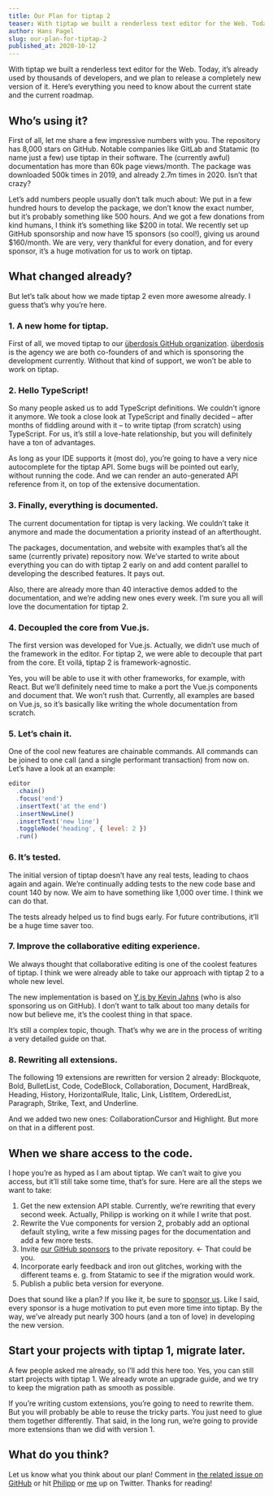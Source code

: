 ```yaml
---
title: Our Plan for tiptap 2
teaser: With tiptap we built a renderless text editor for the Web. Today, it’s already used by thousands of developers, and we plan to release a completely new version of it. Here’s everything you need to know about the current state and the current roadmap.
author: Hans Pagel
slug: our-plan-for-tiptap-2
published_at: 2020-10-12
---
```


With tiptap we built a renderless text editor for the Web. Today, it’s already used by thousands of developers, and we plan to release a completely new version of it. Here’s everything you need to know about the current state and the current roadmap.

## Who’s using it?
First of all, let me share a few impressive numbers with you. The repository has 8,000 stars on GitHub. Notable companies like GitLab and Statamic (to name just a few) use tiptap in their software. The (currently awful) documentation has more than 60k page views/month. The package was downloaded 500k times in 2019, and already 2.7m times in 2020. Isn’t that crazy?

Let’s add numbers people usually don’t talk much about: We put in a few hundred hours to develop the package, we don’t know the exact number, but it’s probably something like 500 hours. And we got a few donations from kind humans, I think it’s something like $200 in total. We recently set up GitHub sponsorship and now have 15 sponsors (so cool!), giving us around $160/month. We are very, very thankful for every donation, and for every sponsor, it’s a huge motivation for us to work on tiptap.

## What changed already?
But let’s talk about how we made tiptap 2 even more awesome already. I guess that’s why you’re here.

### 1. A new home for tiptap.
First of all, we moved tiptap to our [überdosis GitHub organization](https://github.com/ueberdosis). [überdosis](https://twitter.com/_ueberdosis) is the agency we are both co-founders of and which is sponsoring the development currently. Without that kind of support, we won’t be able to work on tiptap.

### 2. Hello TypeScript!
So many people asked us to add TypeScript definitions. We couldn’t ignore it anymore. We took a close look at TypeScript and finally decided – after months of fiddling around with it – to write tiptap (from scratch) using TypeScript. For us, it’s still a love-hate relationship, but you will definitely have a ton of advantages.

As long as your IDE supports it (most do), you’re going to have a very nice autocomplete for the tiptap API. Some bugs will be pointed out early, without running the code. And we can render an auto-generated API reference from it, on top of the extensive documentation.

### 3. Finally, everything is documented.
The current documentation for tiptap is very lacking. We couldn’t take it anymore and made the documentation a priority instead of an afterthought.

The packages, documentation, and website with examples that’s all the same (currently private) repository now. We’ve started to write about everything you can do with tiptap 2 early on and add content parallel to developing the described features. It pays out.

Also, there are already more than 40 interactive demos added to the documentation, and we’re adding new ones every week. I’m sure you all will love the documentation for tiptap 2.

### 4. Decoupled the core from Vue.js.
The first version was developed for Vue.js. Actually, we didn’t use much of the framework in the editor. For tiptap 2, we were able to decouple that part from the core. Et voilá, tiptap 2 is framework-agnostic.

Yes, you will be able to use it with other frameworks, for example, with React. But we’ll definitely need time to make a port the Vue.js components and document that. We won’t rush that. Currently, all examples are based on Vue.js, so it’s basically like writing the whole documentation from scratch.

### 5. Let’s chain it.
One of the cool new features are chainable commands. All commands can be joined to one call (and a single performant transaction) from now on. Let’s have a look at an example:

```js
editor
  .chain()
  .focus('end')
  .insertText('at the end')
  .insertNewLine()
  .insertText('new line')
  .toggleNode('heading', { level: 2 })
  .run()
 ```

### 6. It’s tested.
The initial version of tiptap doesn’t have any real tests, leading to chaos again and again. We’re continually adding tests to the new code base and count 140 by now. We aim to have something like 1,000 over time. I think we can do that.

The tests already helped us to find bugs early. For future contributions, it’ll be a huge time saver too.

### 7. Improve the collaborative editing experience.
We always thought that collaborative editing is one of the coolest features of tiptap. I think we were already able to take our approach with tiptap 2 to a whole new level.

The new implementation is based on [Y.js by Kevin Jahns](https://github.com/yjs/yjs) (who is also sponsoring us on GitHub). I don’t want to talk about too many details for now but believe me, it’s the coolest thing in that space.

It’s still a complex topic, though. That’s why we are in the process of writing a very detailed guide on that.

### 8. Rewriting all extensions.
The following 19 extensions are rewritten for version 2 already: Blockquote, Bold, BulletList, Code, CodeBlock, Collaboration, Document, HardBreak, Heading, History, HorizontalRule, Italic, Link, ListItem, OrderedList, Paragraph, Strike, Text, and Underline.

And we added two new ones: CollaborationCursor and Highlight. But more on that in a different post.

## When we share access to the code.
I hope you’re as hyped as I am about tiptap. We can’t wait to give you access, but it’ll still take some time, that’s for sure. Here are all the steps we want to take:

1. Get the new extension API stable. Currently, we’re rewriting that every second week. Actually, Philipp is working on it while I write that post.
2. Rewrite the Vue components for version 2, probably add an optional default styling, write a few missing pages for the documentation and add a few more tests.
3. Invite [our GitHub sponsors](https://github.com/sponsors/ueberdosis) to the private repository. ← That could be you.
4. Incorporate early feedback and iron out glitches, working with the different teams e. g. from Statamic to see if the migration would work.
5. Publish a public beta version for everyone.

Does that sound like a plan? If you like it, be sure to [sponsor us](https://github.com/sponsors/ueberdosis). Like I said, every sponsor is a huge motivation to put even more time into tiptap. By the way, we’ve already put nearly 300 hours (and a ton of love) in developing the new version.

## Start your projects with tiptap 1, migrate later.
A few people asked me already, so I’ll add this here too. Yes, you can still start projects with tiptap 1. We already wrote an upgrade guide, and we try to keep the migration path as smooth as possible.

If you’re writing custom extensions, you’re going to need to rewrite them. But you will probably be able to reuse the tricky parts. You just need to glue them together differently. That said, in the long run, we’re going to provide more extensions than we did with version 1.

## What do you think?
Let us know what you think about our plan! Comment in [the related issue on GitHub](https://github.com/ueberdosis/tiptap/issues/547) or hit [Philipp](https://twitter.com/_philippkuehn) or [me](https://twitter.com/hanspagel) up on Twitter. Thanks for reading!
